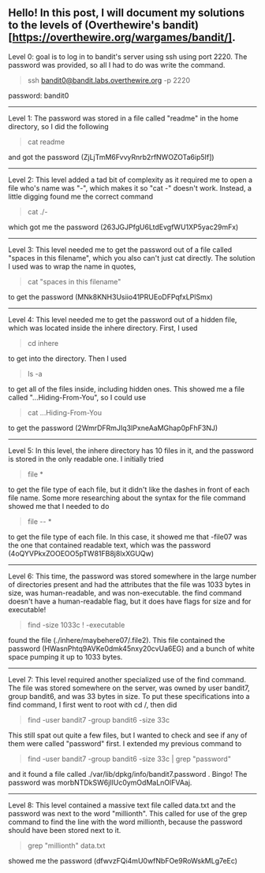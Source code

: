Hello! In this post, I will document my solutions to the levels of (Overthewire's bandit)[https://overthewire.org/wargames/bandit/].
---
Level 0: goal is to log in to bandit's server using ssh using port 2220. The password was provided, so all I had to do was write the command.
> ssh bandit0@bandit.labs.overthewire.org -p 2220

password: bandit0

---
Level 1: The password was stored in a file called "readme" in the home directory, so I did the following
> cat readme

and got the password (ZjLjTmM6FvvyRnrb2rfNWOZOTa6ip5If])

---

Level 2: This level added a tad bit of complexity as it required me to open a file who's name was "-", which makes it so "cat -" doesn't work. Instead, a little digging found me the correct command
> cat ./-

which got me the password (263JGJPfgU6LtdEvgfWU1XP5yac29mFx)

---

Level 3: This level needed me to get the password out of a file called "spaces in this filename", which you also can't just cat directly. The solution I used was to wrap the name in quotes, 
> cat "spaces in this filename"

to get the password (MNk8KNH3Usiio41PRUEoDFPqfxLPlSmx)

---

Level 4: This level needed me to get the password out of a hidden file, which was located inside the inhere directory. First, I used
> cd inhere

to get into the directory. Then I used 
> ls -a

to get all of the files inside, including hidden ones. This showed me a file called "...Hiding-From-You", so I could use 
> cat ...Hiding-From-You

to get the password (2WmrDFRmJIq3IPxneAaMGhap0pFhF3NJ)

---

Level 5: In this level, the inhere directory has 10 files in it, and the password is stored in the only readable one. I initially tried 
> file *

to get the file type of each file, but it didn't like the dashes in front of each file name. Some more researching about the syntax for the file command showed me that I needed to do 
> file -- *

to get the file type of each file. In this case, it showed me that -file07 was the one that contained readable text, which was the password (4oQYVPkxZOOEOO5pTW81FB8j8lxXGUQw)

---

Level 6: This time, the password was stored somewhere in the large number of directories present and had the attributes that the file was 1033 bytes in size, was human-readable, and was non-executable. the find command doesn't have a human-readable flag, but it does have flags for size and for executable!
> find -size 1033c ! -executable

found the file (./inhere/maybehere07/.file2). This file contained the password (HWasnPhtq9AVKe0dmk45nxy20cvUa6EG) and a bunch of white space pumping it up to 1033 bytes.

---

Level 7: This level required another specialized use of the find command. The file was stored somewhere on the server, was owned by user bandit7, group bandit6, and was 33 bytes in size. To put these specifications into a find command, I first went to root with cd /, then did
> find -user bandit7 -group bandit6 -size 33c

This still spat out quite a few files, but I wanted to check and see if any of them were called "password" first. I extended my previous command to 
> find -user bandit7 -group bandit6 -size 33c | grep "password"

and it found a file called ./var/lib/dpkg/info/bandit7.password . Bingo!
The password was morbNTDkSW6jIlUc0ymOdMaLnOlFVAaj.

---

Level 8: This level contained a massive text file called data.txt and the password was next to the word "millionth". This called for use of the grep command to find the line with the word millionth, because the password should have been stored next to it. 

> grep "millionth" data.txt

showed me the password (dfwvzFQi4mU0wfNbFOe9RoWskMLg7eEc)
